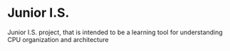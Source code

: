 # Junior I.S.
Junior I.S. project, that is intended to be a learning tool for understanding CPU organization and architecture 
